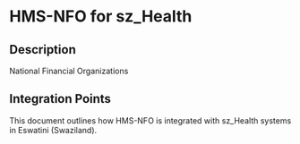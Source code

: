 # HMS-NFO for sz_Health

## Description

National Financial Organizations

## Integration Points

This document outlines how HMS-NFO is integrated with sz_Health systems in Eswatini (Swaziland).
